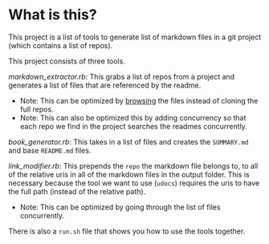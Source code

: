 # What is this?

This project is a list of tools to generate list of markdown files in a git project (which contains a list of repos).

This project consists of three tools.

*markdown_extractor.rb*: This grabs a list of repos from a project and generates a list of files that are referenced by the readme.

* Note: This can be optimized by [browsing](https://developer.atlassian.com/static/rest/bitbucket-server/5.0.1/bitbucket-rest.html#idm45993793705776) the files instead of cloning the full repos.
* Note: This can also be optimized this by adding concurrency so that each repo we find in the project searches the readmes concurrently.

*book_generator.rb*: This takes in a list of files and creates the `SUMMARY.md` and base `README.md` files.

*link_modifier.rb*: This prepends the `repo` the markdown file belongs to, to all of the relative uris in all of the markdown files in the output folder. This is necessary because the tool we want to use (`udocs`) requires the uris to have the full path (instead of the relative path).

* Note: This can be optimized by going through the list of files concurrently.

There is also a `run.sh` file that shows you how to use the tools together.